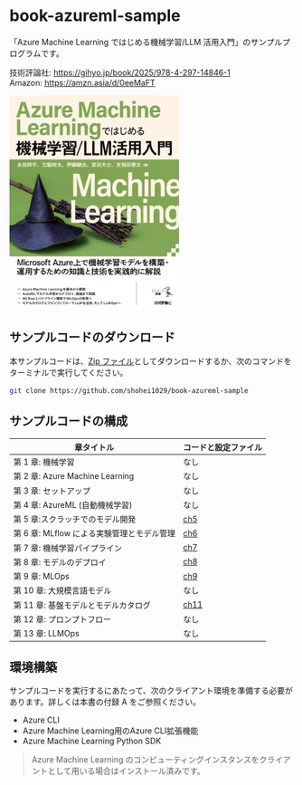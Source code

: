 # book-azureml-sample

「Azure Machine Learning ではじめる機械学習/LLM 活用入門」のサンプルプログラムです。

技術評論社: https://gihyo.jp/book/2025/978-4-297-14846-1 <br/>
Amazon: https://amzn.asia/d/0eeMaFT

<img src="./book_cover.png" width="300" />

## サンプルコードのダウンロード

本サンプルコードは、[Zip ファイル](https://github.com/shohei1029/book-azureml-sample/archive/refs/heads/main.zip)としてダウンロードするか、次のコマンドをターミナルで実行してください。

```bash
git clone https://github.com/shohei1029/book-azureml-sample
```

## サンプルコードの構成

| 章タイトル                                 | コードと設定ファイル |
| ------------------------------------------ | -------------------- |
| 第 1 章: 機械学習                          | なし                  |
| 第 2 章: Azure Machine Learning            | なし                  |
| 第 3 章: セットアップ                      | なし                  |
| 第 4 章: AzureML (自動機械学習)            | なし                  |
| 第 5 章:スクラッチでのモデル開発           | [ch5](./ch5)       |
| 第 6 章: MLflow による実験管理とモデル管理 | [ch6](./ch6)       |
| 第 7 章: 機械学習パイプライン              | [ch7](./ch7)       |
| 第 8 章: モデルのデプロイ                  | [ch8](./ch8)       |
| 第 9 章: MLOps                             | [ch9](./ch9)       |
| 第 10 章: 大規模言語モデル                 | なし                  |
| 第 11 章: 基盤モデルとモデルカタログ       | [ch11](./ch11)     |
| 第 12 章: プロンプトフロー                 | なし                  |
| 第 13 章: LLMOps                           | なし                  |

## 環境構築
サンプルコードを実行するにあたって、次のクライアント環境を準備する必要があります。詳しくは本書の付録 A をご参照ください。

* Azure CLI
* Azure Machine Learning用のAzure CLI拡張機能
* Azure Machine Learning Python SDK

> Azure Machine Learning のコンピューティングインスタンスをクライアントとして用いる場合はインストール済みです。


